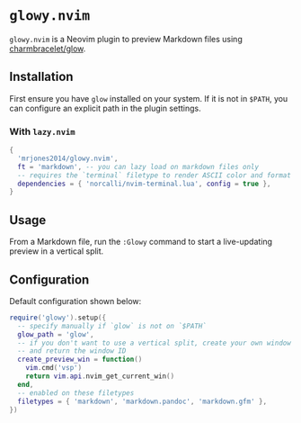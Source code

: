 # `glowy.nvim`

`glowy.nvim` is a Neovim plugin to preview Markdown files using [charmbracelet/glow](https://github.com/charmbracelet/glow).

## Installation

First ensure you have `glow` installed on your system. If it is not in `$PATH`, you can configure an explicit path in the plugin settings.

### With `lazy.nvim`

```lua
{
  'mrjones2014/glowy.nvim',
  ft = 'markdown', -- you can lazy load on markdown files only
  -- requires the `terminal` filetype to render ASCII color and format codes
  dependencies = { 'norcalli/nvim-terminal.lua', config = true },
}
```

## Usage

From a Markdown file, run the `:Glowy` command to start a live-updating preview in a vertical split.

## Configuration

Default configuration shown below:

```lua
require('glowy').setup({
  -- specify manually if `glow` is not on `$PATH`
  glow_path = 'glow',
  -- if you don't want to use a vertical split, create your own window
  -- and return the window ID
  create_preview_win = function()
    vim.cmd('vsp')
    return vim.api.nvim_get_current_win()
  end,
  -- enabled on these filetypes
  filetypes = { 'markdown', 'markdown.pandoc', 'markdown.gfm' },
})
```
